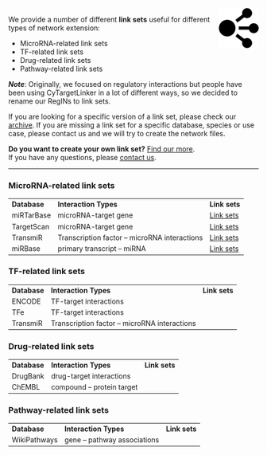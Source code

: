 <img src="../images/network-icon.png" width="80" align="right"/>

We provide a number of different **link sets** useful for different types of network extension:
* MicroRNA-related link sets
* TF-related link sets
* Drug-related link sets
* Pathway-related link sets

**_Note_**: Originally, we focused on regulatory interactions but people have been using CyTargetLinker in a lot of different ways, so we decided to rename our RegINs to link sets.

If you are looking for a specific version of a link set, please check our [archive](http://projects.bigcat.unimaas.nl/data/cytargetlinker/regins/archive/). If you are missing a link set for a specific database, species or use case, please contact us and we will try to create the network files.

**Do you want to create your own link set?** [Find our more](pages/create-link-sets). <br/>
If you have any questions, please [contact us](pages/contact).

***

### MicroRNA-related link sets
<table width="100%" >
<tr>
<td><b>Database</b></td><td><b>Interaction Types</b></td><td><b>Link sets</b></td>
</tr>
<tr>
<td>miRTarBase</td><td>microRNA-target gene</td><td><a href="https://cytargetlinker.github.io/gh-pages/pages/linksets/mirtarbase">Link sets<a/></td>
</tr>
<tr>
<td>TargetScan</td><td>microRNA-target gene</td><td><a href="https://cytargetlinker.github.io/gh-pages/pages/linksets/targetscan">Link sets<a/></td>
</tr>
<!--<tr>
<td>Tarbase</td><td>microRNA-target gene</td><td></td>
</tr>
<tr>
<td>miRecords</td><td>microRNA-target gene</td><td></td>
</tr>-->
<tr>
<td>TransmiR</td><td>Transcription factor – microRNA interactions</td><td><a href="https://cytargetlinker.github.io/gh-pages/pages/linksets/transmir">Link sets<a/></td>
</tr>
<tr>
<td>miRBase</td><td>primary transcript – miRNA</td><td><a href="https://cytargetlinker.github.io/gh-pages/pages/linksets/mirbase">Link sets<a/></td>
</tr>
</table>

### TF-related link sets
<table>
<tr>
<td><b>Database</b></td><td><b>Interaction Types</b></td><td><b>Link sets</b></td>
</tr>
<tr>
<td>ENCODE</td><td>TF-target interactions</td><td></td>
</tr>
<tr>
<td>TFe</td><td>TF-target interactions</td><td></td>
</tr>
<tr>
<td>TransmiR</td><td>Transcription factor – microRNA interactions</td><td></td>
</tr>
</table>

### Drug-related link sets
<table>
<tr>
<td><b>Database</b></td><td><b>Interaction Types</b></td><td><b>Link sets</b></td>
</tr>
<tr>
<td>DrugBank</td><td>drug-target interactions</td><td></td>
</tr>
<tr>
<td>ChEMBL</td><td>compound – protein target</td><td></td>
</tr>
</table>

### Pathway-related link sets
<table>
<tr>
<td><b>Database</b></td><td><b>Interaction Types</b></td><td><b>Link sets</b></td>
</tr>
<tr>
<td>WikiPathways</td><td>gene – pathway associations</td><td></td>
</tr>
</table>


